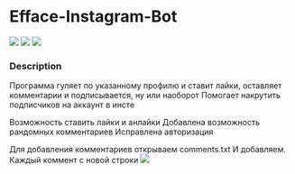 # Efface-Instagram-Bot
![](https://c.radikal.ru/c01/2008/11/ee6c1919b866.png)
![](https://d.radikal.ru/d30/2008/db/543896ebceed.png)
![](https://b.radikal.ru/b09/2008/35/430b58f608ce.png)

### Description
Программа гуляет по указанному профилю и ставит лайки, оставляет комментарии и подписывается, ну или наоборот
Помогает накрутить подписчиков на аккаунт в инсте

Возможность ставить лайки и анлайки
Добавлена возможность рандомных комментариев
Исправлена авторизация

Для добавления комментариев открываем comments.txt
И добавляем. Каждый коммент с новой строки
![](https://b.radikal.ru/b43/2008/29/4a3e206b6137.png)
